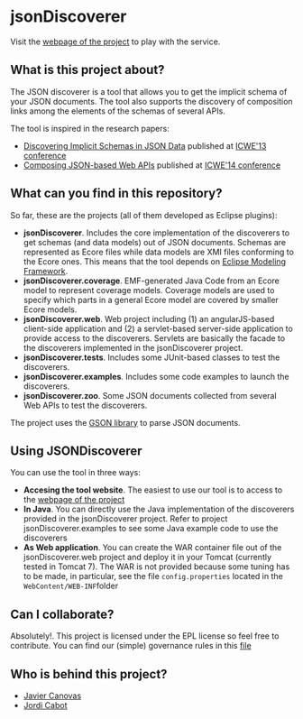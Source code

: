 jsonDiscoverer
===============

Visit the [webpage of the project](http://som-research.uoc.edu/tools/jsonDiscoverer) to play with the service.

What is this project about?
---------------------------

The JSON discoverer is a tool that allows you to get the implicit schema of your JSON documents. The tool also supports the discovery of composition links among the elements of the schemas of several APIs.

The tool is inspired in the research papers:

 - [Discovering Implicit Schemas in JSON Data](https://www.researchgate.net/publication/262317804_Discovering_implicit_schemas_in_JSON_data?ev=prf_pub) published at [ICWE'13 conference](http://icwe2013.webengineering.org/)
 - [Composing JSON-based Web APIs](https://www.researchgate.net/publication/272824956_Composing_JSON-based_Web_APIs?ev=prf_pub)  published at [ICWE'14 conference](http://icwe2014.webengineering.org/)

What can you find in this repository?
-------------------------------------

So far, these are the projects (all of them developed as Eclipse plugins):

* **jsonDiscoverer**. Includes the core implementation of the discoverers to get schemas (and data models) out of JSON documents. Schemas are represented as Ecore files while data models are XMI files conforming to the Ecore ones. This means that the tool depends on [Eclipse Modeling Framework](https://eclipse.org/modeling/emf/).
* **jsonDiscoverer.coverage**. EMF-generated Java Code from an Ecore model to represent coverage models. Coverage models are used to specify which parts in a general Ecore model are covered by smaller Ecore models.
* **jsonDiscoverer.web**. Web project including (1) an angularJS-based client-side application and (2) a servlet-based server-side application to provide access to the discoverers. Servlets are basically the facade to the discoverers implemented in the jsonDiscoverer project.
* **jsonDiscoverer.tests**. Includes some JUnit-based classes to test the discoverers. 
* **jsonDiscoverer.examples**. Includes some code examples to launch the discoverers.
* **jsonDiscoverer.zoo**. Some JSON documents collected from several Web APIs to test the discoverers.

The project uses the [GSON library](https://github.com/google/gson) to parse JSON documents.

Using JSONDiscoverer 
---
You can use the tool in three ways:
* **Accesing the tool website**. The easiest to use our tool is to access to the [webpage of the project](http://som-research.uoc.edu/tools/jsonDiscoverer)
* **In Java**. You can directly use the Java implementation of the discoverers provided in the jsonDiscoverer project. Refer to project jsonDiscoverer.examples to see some Java example code to use the discoverers
* **As Web application**. You can create the WAR container file out of the jsonDiscoverer.web project and deploy it in your Tomcat (currently tested in Tomcat 7). The WAR is not provided because some tuning has to be made, in particular, see the file `config.properties` located in the `WebContent/WEB-INF`folder

Can I collaborate?
---
Absolutely!. This project is licensed under the EPL license so feel free to contribute. You can find our (simple) governance rules in this [file](https://github.com/SOM-Research/jsonDiscoverer/blob/master/governance.md)

Who is behind this project?
---------------------------
* [Javier Canovas](http://github.com/jlcanovas/ "Javier Canovas")
* [Jordi Cabot](http://github.com/jcabot/ "Jordi Cabot")
